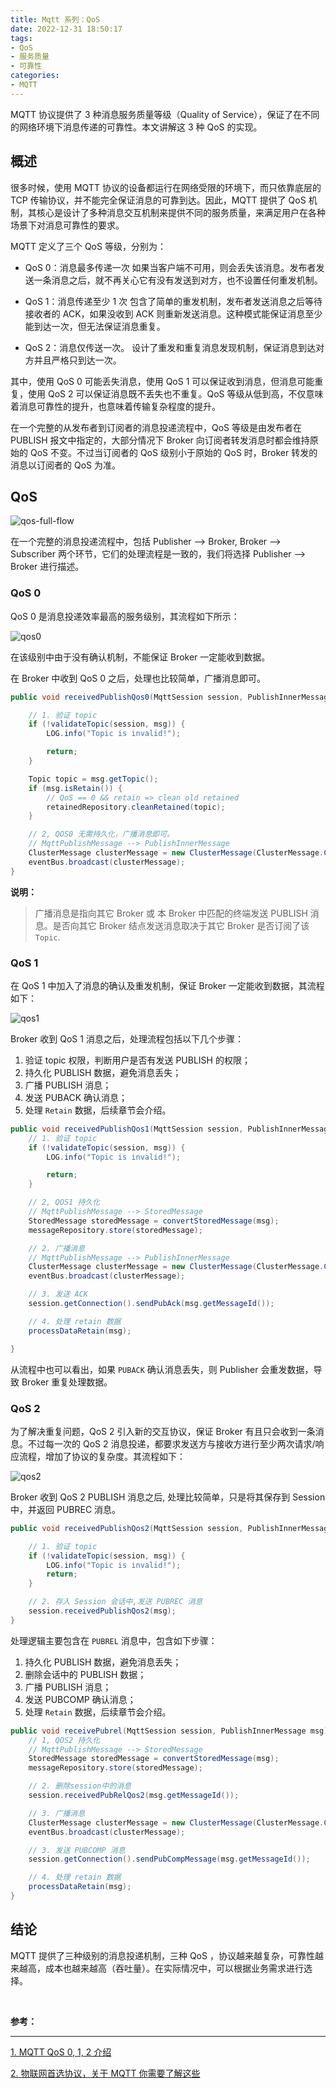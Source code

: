 ```yaml
---
title: Mqtt 系列：QoS
date: 2022-12-31 18:50:17
tags:
- QoS
- 服务质量
- 可靠性
categories:
- MQTT
---
```


MQTT 协议提供了 3 种消息服务质量等级（Quality of Service），保证了在不同的网络环境下消息传递的可靠性。本文讲解这 3 种 QoS 的实现。

<!-- more -->

## 概述

很多时候，使用 MQTT 协议的设备都运行在网络受限的环境下，而只依靠底层的 TCP 传输协议，并不能完全保证消息的可靠到达。因此，MQTT 提供了 QoS 机制，其核心是设计了多种消息交互机制来提供不同的服务质量，来满足用户在各种场景下对消息可靠性的要求。

MQTT 定义了三个 QoS 等级，分别为：

- QoS 0：消息最多传递一次
如果当客户端不可用，则会丢失该消息。发布者发送一条消息之后，就不再关心它有没有发送到对方，也不设置任何重发机制。

- QoS 1：消息传递至少 1 次
包含了简单的重发机制，发布者发送消息之后等待接收者的 ACK，如果没收到 ACK 则重新发送消息。这种模式能保证消息至少能到达一次，但无法保证消息重复。

- QoS 2：消息仅传送一次。
设计了重发和重复消息发现机制，保证消息到达对方并且严格只到达一次。

其中，使用 QoS 0 可能丢失消息，使用 QoS 1 可以保证收到消息，但消息可能重复，使用 QoS 2 可以保证消息既不丢失也不重复。QoS 等级从低到高，不仅意味着消息可靠性的提升，也意味着传输复杂程度的提升。

在一个完整的从发布者到订阅者的消息投递流程中，QoS 等级是由发布者在 PUBLISH 报文中指定的，大部分情况下 Broker 向订阅者转发消息时都会维持原始的 QoS 不变。不过当订阅者的 QoS 级别小于原始的 QoS 时，Broker 转发的消息以订阅者的 QoS 为准。

## QoS

![qos-full-flow](/images/mqtt/qos-full-flow.jpg "qos-full-flow")

在一个完整的消息投递流程中，包括 Publisher --> Broker, Broker --> Subscriber 两个环节，它们的处理流程是一致的，我们将选择 Publisher --> Broker 进行描述。

### QoS 0

QoS 0 是消息投递效率最高的服务级别，其流程如下所示：

![qos0](/images/mqtt/qos0.jpg "qos0")

在该级别中由于没有确认机制，不能保证 Broker 一定能收到数据。

在 Broker 中收到 QoS 0 之后，处理也比较简单，广播消息即可。

```java
public void receivedPublishQos0(MqttSession session, PublishInnerMessage msg) {

    // 1. 验证 topic
    if (!validateTopic(session, msg)) {
        LOG.info("Topic is invalid!");

        return;
    }

    Topic topic = msg.getTopic();
    if (msg.isRetain()) {
        // QoS == 0 && retain => clean old retained
        retainedRepository.cleanRetained(topic);
    }

    // 2, QOS0 无需持久化，广播消息即可。
    // MqttPublishMessage --> PublishInnerMessage
    ClusterMessage clusterMessage = new ClusterMessage(ClusterMessage.ClusterMessageType.PUBLISH, msg);
    eventBus.broadcast(clusterMessage);
}
```

**说明：**
> 广播消息是指向其它 Broker 或 本 Broker 中匹配的终端发送 PUBLISH 消息。是否向其它 Broker 结点发送消息取决于其它 Broker 是否订阅了该 `Topic`.

### QoS 1

在 QoS 1 中加入了消息的确认及重发机制，保证 Broker 一定能收到数据，其流程如下：

![qos1](/images/mqtt/qos1.jpg "qos1")

Broker 收到 QoS 1 消息之后，处理流程包括以下几个步骤：
1. 验证 topic 权限，判断用户是否有发送 PUBLISH 的权限；
2. 持久化 PUBLISH 数据，避免消息丢失；
3. 广播 PUBLISH 消息；
4. 发送 PUBACK 确认消息；
5. 处理 `Retain` 数据，后续章节会介绍。

```java
public void receivedPublishQos1(MqttSession session, PublishInnerMessage msg) {
    // 1. 验证 topic
    if (!validateTopic(session, msg)) {
        LOG.info("Topic is invalid!");

        return;
    }

    // 2, QOS1 持久化
    // MqttPublishMessage --> StoredMessage
    StoredMessage storedMessage = convertStoredMessage(msg);
    messageRepository.store(storedMessage);

    // 2. 广播消息
    // MqttPublishMessage --> PublishInnerMessage
    ClusterMessage clusterMessage = new ClusterMessage(ClusterMessage.ClusterMessageType.PUBLISH, msg);
    eventBus.broadcast(clusterMessage);

    // 3. 发送 ACK
    session.getConnection().sendPubAck(msg.getMessageId());

    // 4. 处理 retain 数据
    processDataRetain(msg);

}
```

从流程中也可以看出，如果 `PUBACK` 确认消息丢失，则 Publisher 会重发数据，导致 Broker 重复处理数据。 

### QoS 2

为了解决重复问题，QoS 2 引入新的交互协议，保证 Broker 有且只会收到一条消息。不过每一次的 QoS 2 消息投递，都要求发送方与接收方进行至少两次请求/响应流程，增加了协议的复杂度。其流程如下：

![qos2](/images/mqtt/qos2.jpg "qos2")

Broker 收到 QoS 2 PUBLISH 消息之后, 处理比较简单，只是将其保存到 Session 中，并返回 PUBREC 消息。
```java
public void receivedPublishQos2(MqttSession session, PublishInnerMessage msg) {

    // 1. 验证 topic
    if (!validateTopic(session, msg)) {
        LOG.info("Topic is invalid!");
        return;
    }

    // 2. 存入 Session 会话中,发送 PUBREC 消息
    session.receivedPublishQos2(msg);
}
```

处理逻辑主要包含在 `PUBREL` 消息中，包含如下步骤：
1. 持久化 PUBLISH 数据，避免消息丢失；
2. 删除会话中的 PUBLISH 数据；
3. 广播 PUBLISH 消息；
4. 发送 PUBCOMP 确认消息；
5. 处理 `Retain` 数据，后续章节会介绍。


```java
public void receivePubrel(MqttSession session, PublishInnerMessage msg) {
    // 1, QOS2 持久化
    // MqttPublishMessage --> StoredMessage
    StoredMessage storedMessage = convertStoredMessage(msg);
    messageRepository.store(storedMessage);

    // 2. 删除session中的消息
    session.receivedPubRelQos2(msg.getMessageId());

    // 3. 广播消息
    ClusterMessage clusterMessage = new ClusterMessage(ClusterMessage.ClusterMessageType.PUBLISH, msg);
    eventBus.broadcast(clusterMessage);

    // 3. 发送 PUBCOMP 消息
    session.getConnection().sendPubCompMessage(msg.getMessageId());

    // 4. 处理 retain 数据
    processDataRetain(msg);
}
```

## 结论

MQTT 提供了三种级别的消息投递机制，三种 QoS ，协议越来越复杂，可靠性越来越高，成本也越来越高（吞吐量）。在实际情况中，可以根据业务需求进行选择。


</br>

**参考：**

----
[1]:https://www.emqx.com/zh/blog/introduction-to-mqtt-qos
[2]:https://www.emqx.com/zh/blog/what-is-the-mqtt-protocol


[1. MQTT QoS 0, 1, 2 介绍][1]

[2. 物联网首选协议，关于 MQTT 你需要了解这些][2]
